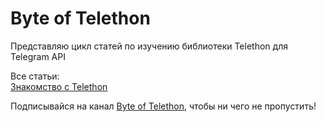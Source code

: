 # Byte of Telethon
Представляю цикл статей по изучению библиотеки Telethon для Telegram API

Все статьи:<br>
[Знакомство c Telethon](https://telegra.ph/Znakomstvo-c-Telethon-09-25)


Подписывайся на канал [Byte of Telethon](https://t.me/byteofpyrogram), чтобы ни чего не пропустить!

